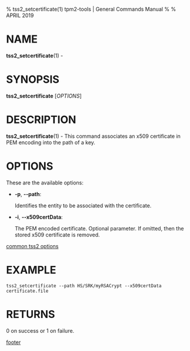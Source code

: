 % tss2_setcertificate(1) tpm2-tools | General Commands Manual
%
% APRIL 2019

# NAME

**tss2_setcertificate**(1) -

# SYNOPSIS

**tss2_setcertificate** [*OPTIONS*]

# DESCRIPTION

**tss2_setcertificate**(1) - This command associates an x509 certificate in PEM encoding into the path of a key.

# OPTIONS

These are the available options:

  * **-p**, **\--path**:

    Identifies the entity to be associated with the certificate.

  * **-i**, **\--x509certData**:

    The PEM encoded certificate. Optional parameter. If omitted, then the stored
    x509 certificate is removed.

[common tss2 options](common/tss2-options.md)

# EXAMPLE

```
tss2_setcertificate --path HS/SRK/myRSACrypt --x509certData certificate.file
```

# RETURNS

0 on success or 1 on failure.

[footer](common/footer.md)
